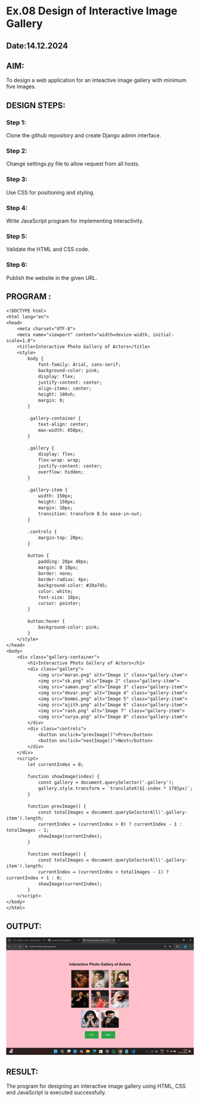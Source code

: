 # Ex.08 Design of Interactive Image Gallery
## Date:14.12.2024

## AIM:
To design a web application for an inteactive image gallery with minimum five images.

## DESIGN STEPS:

### Step 1:
Clone the github repository and create Django admin interface.

### Step 2:
Change settings.py file to allow request from all hosts.

### Step 3:
Use CSS for positioning and styling.

### Step 4:
Write JavaScript program for implementing interactivity.

### Step 5:
Validate the HTML and CSS code.

### Step 6:
Publish the website in the given URL.

## PROGRAM :
```
<!DOCTYPE html>
<html lang="en">
<head>
    <meta charset="UTF-8">
    <meta name="viewport" content="width=device-width, initial-scale=1.0">
    <title>Interactive Photo Gallery of Actors</title>
    <style>
        body {
            font-family: Arial, sans-serif;
            background-color: pink;
            display: flex;
            justify-content: center;
            align-items: center;
            height: 100vh;
            margin: 0;
        }

        .gallery-container {
            text-align: center;
            max-width: 650px; 
        }

        .gallery {
            display: flex;
            flex-wrap: wrap; 
            justify-content: center; 
            overflow: hidden;
        }

        .gallery-item {
            width: 150px; 
            height: 150px; 
            margin: 10px; 
            transition: transform 0.5s ease-in-out;
        }

        .controls {
            margin-top: 20px;
        }

        button {
            padding: 20px 40px; 
            margin: 0 10px;
            border: none;
            border-radius: 4px;
            background-color: #28a745;
            color: white;
            font-size: 18px; 
            cursor: pointer;
        }

        button:hover {
            background-color: pink;
        }
    </style>
</head>
<body>
    <div class="gallery-container">
        <h1>Interactive Photo Gallery of Actors</h1>
        <div class="gallery">
            <img src="maran.png" alt="Image 1" class="gallery-item">
            <img src="sk.png" alt="Image 2" class="gallery-item">
            <img src="saman.png" alt="Image 3" class="gallery-item">
            <img src="devar.png" alt="Image 4" class="gallery-item">
            <img src="bommi.png" alt="Image 5" class="gallery-item">
            <img src="ajith.png" alt="Image 6" class="gallery-item">
            <img src="rash.png" alt="Image 7" class="gallery-item">
            <img src="surya.png" alt="Image 8" class="gallery-item">
        </div>
        <div class="controls">
            <button onclick="prevImage()">Prev</button>
            <button onclick="nextImage()">Next</button>
        </div>
    </div>
    <script>
        let currentIndex = 0;

        function showImage(index) {
            const gallery = document.querySelector('.gallery');
            gallery.style.transform = `translateX(${-index * 170}px)`; 
        }

        function prevImage() {
            const totalImages = document.querySelectorAll('.gallery-item').length;
            currentIndex = (currentIndex > 0) ? currentIndex - 1 : totalImages - 1;
            showImage(currentIndex);
        }

        function nextImage() {
            const totalImages = document.querySelectorAll('.gallery-item').length;
            currentIndex = (currentIndex < totalImages - 1) ? currentIndex + 1 : 0;
            showImage(currentIndex);
        }
    </script>
</body>
</html>
```
## OUTPUT:
![alt text](jannath/igalleryapp/static/g01.png)


## RESULT:
The program for designing an interactive image gallery using HTML, CSS and JavaScript is executed successfully.

